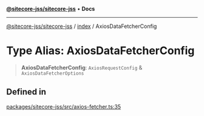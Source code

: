 [**@sitecore-jss/sitecore-jss**](../../README.md) • **Docs**

***

[@sitecore-jss/sitecore-jss](../../README.md) / [index](../README.md) / AxiosDataFetcherConfig

# Type Alias: AxiosDataFetcherConfig

> **AxiosDataFetcherConfig**: `AxiosRequestConfig` & `AxiosDataFetcherOptions`

## Defined in

[packages/sitecore-jss/src/axios-fetcher.ts:35](https://github.com/Sitecore/jss/blob/e507e97cfa27e316b3c99ba5c513dce49973a5f1/packages/sitecore-jss/src/axios-fetcher.ts#L35)
